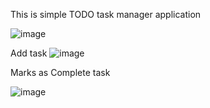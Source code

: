 This is simple TODO task manager application

![image](https://github.com/Rushi-7070/Simple_TODO/assets/97504709/d4169c3a-5323-47f8-aef1-03c6addaae09)

Add task
![image](https://github.com/Rushi-7070/Simple_TODO/assets/97504709/cbe66978-1516-44f5-b207-152d6a802305)


Marks as Complete task

![image](https://github.com/Rushi-7070/Simple_TODO/assets/97504709/8f108612-1a71-48e0-b04b-c9dbf77db2e7)
